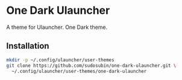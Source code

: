 # One Dark Ulauncher

A theme for Ulauncher. One Dark theme.

## Installation

```sh
mkdir -p ~/.config/ulauncher/user-themes
git clone https://github.com/sudosubin/one-dark-ulauncher.git \
  ~/.config/ulauncher/user-themes/one-dark-ulauncher
```

